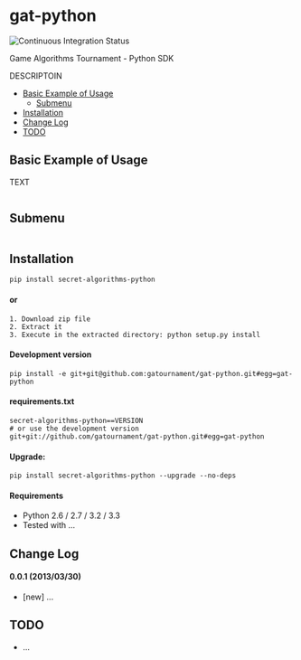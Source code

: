 gat-python
====================

![Continuous Integration Status](https://secure.travis-ci.org/gatournament/gat-python.png)

Game Algorithms Tournament - Python SDK

DESCRIPTOIN

* [Basic Example of Usage](#basic-example-of-usage)
  * [Submenu](#submenu)
* [Installation](#installation)
* [Change Log](#change-log)
* [TODO](#todo)

Basic Example of Usage
------------------------

TEXT

```python
```

Submenu
------------
```python
```


Installation
------------

```
pip install secret-algorithms-python
```

#### or

```
1. Download zip file
2. Extract it
3. Execute in the extracted directory: python setup.py install
```

#### Development version

```
pip install -e git+git@github.com:gatournament/gat-python.git#egg=gat-python
```

#### requirements.txt

```
secret-algorithms-python==VERSION
# or use the development version
git+git://github.com/gatournament/gat-python.git#egg=gat-python
```

#### Upgrade:

```
pip install secret-algorithms-python --upgrade --no-deps
```

#### Requirements

* Python 2.6 / 2.7 / 3.2 / 3.3
* Tested with ...


Change Log
-------------

#### 0.0.1 (2013/03/30)

* [new] ...


TODO
-------------

* ...

